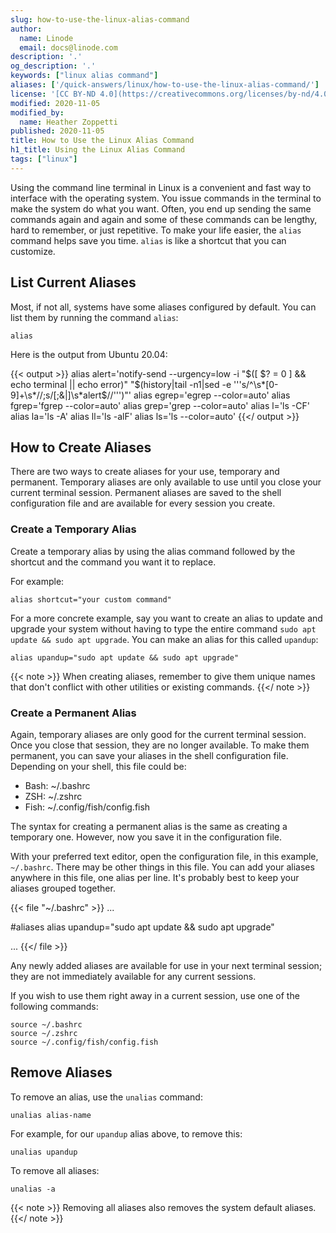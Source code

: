 ```yaml
---
slug: how-to-use-the-linux-alias-command
author:
  name: Linode
  email: docs@linode.com
description: '.'
og_description: '.'
keywords: ["linux alias command"]
aliases: ['/quick-answers/linux/how-to-use-the-linux-alias-command/']
license: '[CC BY-ND 4.0](https://creativecommons.org/licenses/by-nd/4.0)'
modified: 2020-11-05
modified_by:
  name: Heather Zoppetti
published: 2020-11-05
title: How to Use the Linux Alias Command
h1_title: Using the Linux Alias Command
tags: ["linux"]
---
```


Using the command line terminal in Linux is a convenient and fast way to interface with the operating system. You issue commands in the terminal to make the system do what you want. Often, you end up sending the same commands again and again and some of these commands can be lengthy, hard to remember, or just repetitive. To make your life easier, the `alias` command helps save you time. `alias` is like a shortcut that you can customize.

## List Current Aliases

Most, if not all, systems have some aliases configured by default. You can list them by running the command `alias`:

    alias

Here is the output from Ubuntu 20.04:

{{< output >}}
alias alert='notify-send --urgency=low -i "$([ $? = 0 ] && echo terminal || echo error)" "$(history|tail -n1|sed -e '\''s/^\s*[0-9]\+\s*//;s/[;&|]\s*alert$//'\'')"'
alias egrep='egrep --color=auto'
alias fgrep='fgrep --color=auto'
alias grep='grep --color=auto'
alias l='ls -CF'
alias la='ls -A'
alias ll='ls -alF'
alias ls='ls --color=auto'
{{</ output >}}

## How to Create Aliases

There are two ways to create aliases for your use, temporary and permanent. Temporary aliases are only available to use until you close your current terminal session. Permanent aliases are saved to the shell configuration file and are available for every session you create.

### Create a Temporary Alias

Create a temporary alias by using the alias command followed by the shortcut and the command you want it to replace.

For example:

    alias shortcut="your custom command"

For a more concrete example, say you want to create an alias to update and upgrade your system without having to type the entire command `sudo apt update && sudo apt upgrade`. You can make an alias for this called `upandup`:

    alias upandup="sudo apt update && sudo apt upgrade"

{{< note >}}
When creating aliases, remember to give them unique names that don't conflict with other utilities or existing commands.
{{</ note >}}

### Create a Permanent Alias

Again, temporary aliases are only good for the current terminal session. Once you close that session, they are no longer available. To make them permanent, you can save your aliases in the shell configuration file. Depending on your shell, this file could be:

- Bash: ~/.bashrc
- ZSH: ~/.zshrc
- Fish: ~/.config/fish/config.fish

The syntax for creating a permanent alias is the same as creating a temporary one. However, now you save it in the configuration file.

With your preferred text editor, open the configuration file, in this example, `~/.bashrc`. There may be other things in this file. You can add your aliases anywhere in this file, one alias per line. It's probably best to keep your aliases grouped together.

{{< file "~/.bashrc" >}}
...

#aliases
alias upandup="sudo apt update && sudo apt upgrade"

...
{{</ file >}}

Any newly added aliases are available for use in your next terminal session; they are not immediately available for any current sessions.

If you wish to use them right away in a current session, use one of the following commands:

    source ~/.bashrc
    source ~/.zshrc
    source ~/.config/fish/config.fish

## Remove Aliases

To remove an alias, use the `unalias` command:

    unalias alias-name

For example, for our `upandup` alias above, to remove this:

    unalias upandup

To remove all aliases:

    unalias -a

{{< note >}}
Removing all aliases also removes the system default aliases.
{{</ note >}}
